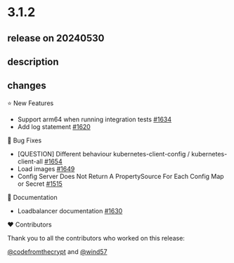 # 3.1.2

## release on 20240530

## description

## changes

⭐ New Features

* Support arm64 when running integration tests <a href="https://github.com/spring-cloud/spring-cloud-kubernetes/issues/1634" data-hovercard-type="issue" data-hovercard-url="/spring-cloud/spring-cloud-kubernetes/issues/1634/hovercard">#1634</a>
* Add log statement <a href="https://github.com/spring-cloud/spring-cloud-kubernetes/pull/1620" data-hovercard-type="pull_request" data-hovercard-url="/spring-cloud/spring-cloud-kubernetes/pull/1620/hovercard">#1620</a>

🐞 Bug Fixes

* [QUESTION] Different behaviour kubernetes-client-config / kubernetes-client-all <a href="https://github.com/spring-cloud/spring-cloud-kubernetes/issues/1654" data-hovercard-type="issue" data-hovercard-url="/spring-cloud/spring-cloud-kubernetes/issues/1654/hovercard">#1654</a>
* Load images <a href="https://github.com/spring-cloud/spring-cloud-kubernetes/pull/1649" data-hovercard-type="pull_request" data-hovercard-url="/spring-cloud/spring-cloud-kubernetes/pull/1649/hovercard">#1649</a>
* Config Server Does Not Return A PropertySource For Each Config Map or Secret <a href="https://github.com/spring-cloud/spring-cloud-kubernetes/issues/1515" data-hovercard-type="issue" data-hovercard-url="/spring-cloud/spring-cloud-kubernetes/issues/1515/hovercard">#1515</a>

📔 Documentation

* Loadbalancer documentation <a href="https://github.com/spring-cloud/spring-cloud-kubernetes/pull/1630" data-hovercard-type="pull_request" data-hovercard-url="/spring-cloud/spring-cloud-kubernetes/pull/1630/hovercard">#1630</a>

❤️ Contributors

Thank you to all the contributors who worked on this release:

<a class="user-mention notranslate" data-hovercard-type="user" data-hovercard-url="/users/codefromthecrypt/hovercard" data-octo-click="hovercard-link-click" data-octo-dimensions="link_type:self" href="https://github.com/codefromthecrypt">@codefromthecrypt</a> and <a class="user-mention notranslate" data-hovercard-type="user" data-hovercard-url="/users/wind57/hovercard" data-octo-click="hovercard-link-click" data-octo-dimensions="link_type:self" href="https://github.com/wind57">@wind57</a>

